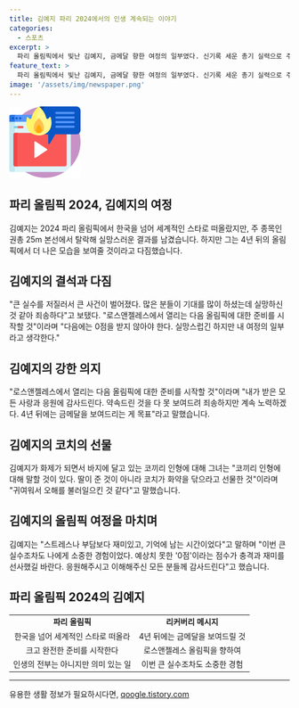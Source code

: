 ```yaml
---
title: 김예지 파리 2024에서의 인생 계속되는 이야기
categories:
  - 스포츠
excerpt: >
  파리 올림픽에서 빛난 김예지, 금메달 향한 여정의 일부였다. 신기록 세운 총기 실력으로 주목받았지만, 25m 권총 본선에서의 실수로 본선 탈락. 그러나 실망스러워하는 모습은 없었고, 4년 뒤의 금메달을 다짐했다. 강인한 의지와 침착한 태도로 매료시켰으며, 딸에게 약속한 금메달을 향한 열정도 눈에 띈다. 끝내 올림픽이 그의 전부는 아니라는 인정적인 말을 했다.
feature_text: >
  파리 올림픽에서 빛난 김예지, 금메달 향한 여정의 일부였다. 신기록 세운 총기 실력으로 주목받았지만, 25m 권총 본선에서의 실수로 본선 탈락. 그러나 실망스러워하는 모습은 없었고, 4년 뒤의 금메달을 다짐했다. 강인한 의지와 침착한 태도로 매료시켰으며, 딸에게 약속한 금메달을 향한 열정도 눈에 띈다. 끝내 올림픽이 그의 전부는 아니라는 인정적인 말을 했다.
image: '/assets/img/newspaper.png'
---
```


<p><img src="/assets/img/news.png" alt="rentncar 속보" /></p>

<h2 data-ke-size="size26">파리 올림픽 2024, 김예지의 여정</h2>

<p data-ke-size="size16">김예지는 2024 파리 올림픽에서 한국을 넘어 세계적인 스타로 떠올랐지만, 주 종목인 권총 25m 본선에서 탈락해 실망스러운 결과를 남겼습니다. 하지만 그는 4년 뒤의 올림픽에서 더 나은 모습을 보여줄 것이라고 다짐했습니다.</p>

<h2 data-ke-size="size26">김예지의 결석과 다짐</h2>

<p data-ke-size="size16">"큰 실수를 저질러서 큰 사건이 벌어졌다. 많은 분들이 기대를 많이 하셨는데 실망하신 것 같아 죄송하다"고 보탰다. "로스앤젤레스에서 열리는 다음 올림픽에 대한 준비를 시작할 것"이라며 "다음에는 0점을 받지 않아야 한다. 실망스럽긴 하지만 내 여정의 일부라고 생각한다."</p>

<h2 data-ke-size="size26">김예지의 강한 의지</h2>

<p data-ke-size="size16">"로스앤젤레스에서 열리는 다음 올림픽에 대한 준비를 시작할 것"이라며 "내가 받은 모든 사랑과 응원에 감사드린다. 약속드린 것을 다 못 보여드려 죄송하지만 계속 노력하겠다. 4년 뒤에는 금메달을 보여드리는 게 목표"라고 말했습니다.</p>

<h2 data-ke-size="size26">김예지의 코치의 선물</h2>

<p data-ke-size="size16">김예지가 화제가 되면서 바지에 달고 있는 코끼리 인형에 대해 그녀는 "코끼리 인형에 대해 말할 것이 있다. 딸이 준 것이 아니라 코치가 화약을 닦으라고 선물한 것"이라며 "귀여워서 오해를 불러일으킨 것 같다"고 말했습니다.</p>

<h2 data-ke-size="size26">김예지의 올림픽 여정을 마치며</h2>

<p data-ke-size="size16">김예지는 "스트레스나 부담보다 재미있고, 기억에 남는 시간이었다"고 말하며 "이번 큰 실수조차도 나에게 소중한 경험이었다. 예상치 못한 '0점'이라는 점수가 충격과 재미를 선사했길 바란다. 응원해주시고 이해해주신 모든 분들께 감사드린다"고 했습니다.</p>

<h2 data-ke-size="size26">파리 올림픽 2024의 김예지</h2>

<table>
  <tr>
    <td style="text-align: center; height: 17px;"><b>파리 올림픽</b></td>
    <td style="text-align: center; height: 17px;"><b>리커버리 메시지</b></td>
  </tr>
  <tr>
    <td style="text-align: center; height: 17px;">한국을 넘어 세계적인 스타로 떠올라</td>
    <td style="text-align: center; height: 17px;">4년 뒤에는 금메달을 보여드릴 것</td>
  </tr>
  <tr>
    <td style="text-align: center; height: 17px;">크고 완전한 준비를 시작한다</td>
    <td style="text-align: center; height: 17px;">로스앤젤레스 올림픽을 향하여</td>
  </tr>
  <tr>
    <td style="text-align: center; height: 17px;">인생의 전부는 아니지만 의미 있는 일</td>
    <td style="text-align: center; height: 17px;">이번 큰 실수조차도 소중한 경험</td>
  </tr>
</table>

<hr>
유용한 생활 정보가 필요하시다면, <a href="https://qoogle.tistory.com" rel="dofollow">qoogle.tistory.com</a>


